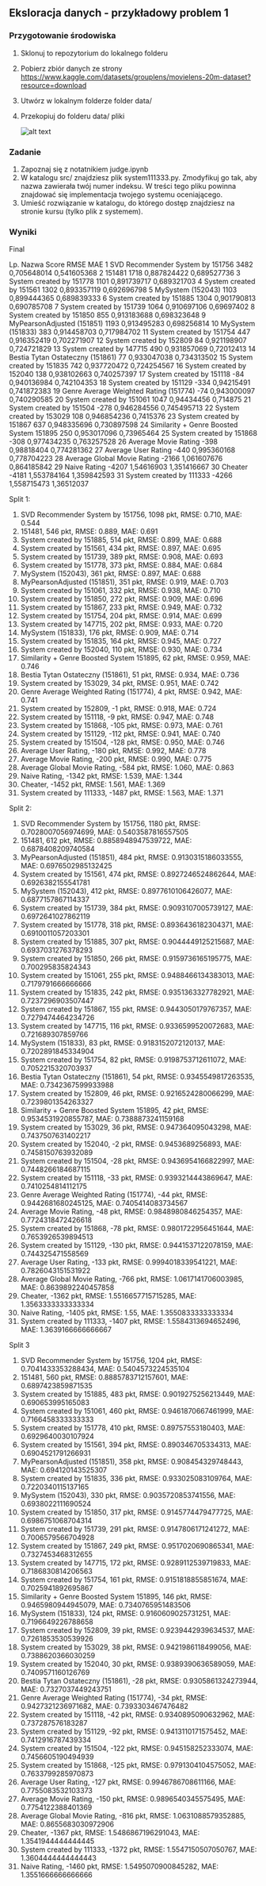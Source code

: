 ## Eksloracja danych - przykładowy problem 1

### Przygotowanie środowiska

 1. Sklonuj to repozytorium do lokalnego folderu
 2. Pobierz zbiór danych ze strony https://www.kaggle.com/datasets/grouplens/movielens-20m-dataset?resource=download 
 3. Utwórz w lokalnym folderze folder data/
 4. Przekopiuj do folderu data/ pliki 


    ![alt text](files.png)

### Zadanie

 1. Zapoznaj się z notatnikiem judge.ipynb
 2. W katalogu src/ znajdziesz plik system111333.py. Zmodyfikuj go tak, aby nazwa zawierała twój numer indeksu. W treści tego pliku powinna znajdować się implementacja twojego systemu oceniającego.
 3. Umieść rozwiązanie w katalogu, do którego dostęp znajdziesz na stronie kursu (tylko plik z systemem).


### Wyniki
Final

Lp.    Nazwa	Score	RMSE	MAE
1	SVD Recommender System by 151756	3482	0,705648014	0,541605368
2	151481	1718	0,887824422	0,689527736
3	System created by 151778	1101	0,891739717	0,689321703
4	System created by 151561	1302	0,893357119	0,692696798
5	MySystem (152043)	1103	0,899444365	0,689839333
6	System created by 151885	1304	0,901790813	0,690785708
7	System created by 151739	1064	0,910697106	0,69697402
8	System created by 151850	855	0,913183688	0,698323648
9	MyPearsonAdjusted (151851)	1193	0,913495283	0,698256814
10	MySystem (151833)	383	0,914458703	0,717984702
11	System created by 151754	447	0,916352419	0,702271907
12	System created by 152809	84	0,921198907	0,724721829
13	System created by 147715	490	0,931857069	0,72012413
14	Bestia Tytan Ostateczny (151861)	77	0,933047038	0,734313502
15	System created by 151835	742	0,937720472	0,724254567
16	System created by 152040	138	0,938102663	0,740257397
17	System created by 151118	-84	0,940136984	0,742104353
18	System created by 151129	-334	0,94215491	0,741872383
19	Genre Average Weighted Rating (151774)	-74	0,943000097	0,740290585
20	System created by 151061	1047	0,94434456	0,714875
21	System created by 151504	-278	0,946284556	0,745495713
22	System created by 153029	108	0,946854236	0,7415376
23	System created by 151867	637	0,948335696	0,730897598
24	Similarity + Genre Boosted System 151895	250	0,953017096	0,73965464
25	System created by 151868	-308	0,977434235	0,763257528
26	Average Movie Rating	-398	0,98818404	0,774281362
27	Average User Rating	-440	0,995360168	0,778704223
28	Average Global Movie Rating	-2166	1,061607676	0,864185842
29	Naive Rating	-4207	1,54616903	1,351416667
30	Cheater	-4181	1,553784164	1,359842593
31	System created by 111333	-4266	1,558715473	1,36512037

Split 1: 
1. SVD Recommender System by 151756, 1098 pkt, RMSE: 0.710, MAE: 0.544
2. 151481, 546 pkt, RMSE: 0.889, MAE: 0.691
3. System created by 151885, 514 pkt, RMSE: 0.899, MAE: 0.688
4. System created by 151561, 434 pkt, RMSE: 0.897, MAE: 0.695
5. System created by 151739, 389 pkt, RMSE: 0.908, MAE: 0.693
6. System created by 151778, 373 pkt, RMSE: 0.884, MAE: 0.684
7. MySystem (152043), 361 pkt, RMSE: 0.897, MAE: 0.688
8. MyPearsonAdjusted (151851), 351 pkt, RMSE: 0.919, MAE: 0.703
9. System created by 151061, 332 pkt, RMSE: 0.938, MAE: 0.710
10. System created by 151850, 272 pkt, RMSE: 0.909, MAE: 0.696
11. System created by 151867, 233 pkt, RMSE: 0.949, MAE: 0.732
12. System created by 151754, 204 pkt, RMSE: 0.914, MAE: 0.699
13. System created by 147715, 202 pkt, RMSE: 0.933, MAE: 0.720
14. MySystem (151833), 176 pkt, RMSE: 0.909, MAE: 0.714
15. System created by 151835, 164 pkt, RMSE: 0.945, MAE: 0.727
16. System created by 152040, 110 pkt, RMSE: 0.930, MAE: 0.734
17. Similarity + Genre Boosted System 151895, 62 pkt, RMSE: 0.959, MAE: 0.746
18. Bestia Tytan Ostateczny (151861), 51 pkt, RMSE: 0.934, MAE: 0.736
19. System created by 153029, 34 pkt, RMSE: 0.951, MAE: 0.742
20. Genre Average Weighted Rating (151774), 4 pkt, RMSE: 0.942, MAE: 0.741
21. System created by 152809, -1 pkt, RMSE: 0.918, MAE: 0.724
22. System created by 151118, -9 pkt, RMSE: 0.947, MAE: 0.748
23. System created by 151868, -105 pkt, RMSE: 0.973, MAE: 0.761
24. System created by 151129, -112 pkt, RMSE: 0.941, MAE: 0.740
25. System created by 151504, -128 pkt, RMSE: 0.950, MAE: 0.746
26. Average User Rating, -180 pkt, RMSE: 0.992, MAE: 0.778
27. Average Movie Rating, -200 pkt, RMSE: 0.990, MAE: 0.775
28. Average Global Movie Rating, -584 pkt, RMSE: 1.060, MAE: 0.863
29. Naive Rating, -1342 pkt, RMSE: 1.539, MAE: 1.344
30. Cheater, -1452 pkt, RMSE: 1.561, MAE: 1.369
31. System created by 111333, -1487 pkt, RMSE: 1.563, MAE: 1.371

Split 2:
1. SVD Recommender System by 151756, 1180 pkt, RMSE: 0.7028007056974699, MAE: 0.5403587816557505
2. 151481, 612 pkt, RMSE: 0.8858948947539722, MAE: 0.6878408209740584
3. MyPearsonAdjusted (151851), 484 pkt, RMSE: 0.9130315186033555, MAE: 0.6976502985132425
4. System created by 151561, 474 pkt, RMSE: 0.8927246524862644, MAE: 0.6926382155541781
5. MySystem (152043), 412 pkt, RMSE: 0.8977610106426077, MAE: 0.6877157867114337
6. System created by 151739, 384 pkt, RMSE: 0.9093107005739127, MAE: 0.6972641027862119
7. System created by 151778, 318 pkt, RMSE: 0.8936436182304371, MAE: 0.6910011057203301
8. System created by 151885, 307 pkt, RMSE: 0.9044449125215687, MAE: 0.6937031276378293
9. System created by 151850, 266 pkt, RMSE: 0.9159736165195775, MAE: 0.700295835824343
10. System created by 151061, 255 pkt, RMSE: 0.9488466134383013, MAE: 0.7179791666666666
11. System created by 151835, 242 pkt, RMSE: 0.9351363327782921, MAE: 0.7237296903507447
12. System created by 151867, 155 pkt, RMSE: 0.9443050179767357, MAE: 0.7279474464234726
13. System created by 147715, 116 pkt, RMSE: 0.9336599520072683, MAE: 0.721689307859766
14. MySystem (151833), 83 pkt, RMSE: 0.9183152072120137, MAE: 0.7202891845334904
15. System created by 151754, 82 pkt, RMSE: 0.9198753712611072, MAE: 0.7052215320703937
16. Bestia Tytan Ostateczny (151861), 54 pkt, RMSE: 0.9345549817263535, MAE: 0.7342367599933988
17. System created by 152809, 46 pkt, RMSE: 0.9216524280066299, MAE: 0.7239801354263327
18. Similarity + Genre Boosted System 151895, 42 pkt, RMSE: 0.9534531920855787, MAE: 0.7388873241159168
19. System created by 153029, 36 pkt, RMSE: 0.947364095043298, MAE: 0.7437507631402217
20. System created by 152040, -2 pkt, RMSE: 0.9453689256893, MAE: 0.7458150763932089
21. System created by 151504, -28 pkt, RMSE: 0.9436954166822997, MAE: 0.7448266184687115
22. System created by 151118, -33 pkt, RMSE: 0.9393214443869647, MAE: 0.7410254814112175
23. Genre Average Weighted Rating (151774), -44 pkt, RMSE: 0.9442681680245125, MAE: 0.7405414083734567
24. Average Movie Rating, -48 pkt, RMSE: 0.9848980846254357, MAE: 0.7724318472426618
25. System created by 151868, -78 pkt, RMSE: 0.9801722956451644, MAE: 0.7653926539894513
26. System created by 151129, -130 pkt, RMSE: 0.9441537122078159, MAE: 0.744325471558569
27. Average User Rating, -133 pkt, RMSE: 0.9994018339541221, MAE: 0.7826043151531922
28. Average Global Movie Rating, -766 pkt, RMSE: 1.0617141706003985, MAE: 0.8639892240457858
29. Cheater, -1362 pkt, RMSE: 1.5516657715715285, MAE: 1.3563333333333334
30. Naive Rating, -1405 pkt, RMSE: 1.55, MAE: 1.3550833333333334
31. System created by 111333, -1407 pkt, RMSE: 1.5584313694652496, MAE: 1.3639166666666667

Split 3
1. SVD Recommender System by 151756, 1204 pkt, RMSE: 0.7041433353288434, MAE: 0.5404573224535104
2. 151481, 560 pkt, RMSE: 0.8885783712157601, MAE: 0.6897423859871535
3. System created by 151885, 483 pkt, RMSE: 0.9019275256213449, MAE: 0.690653995165083
4. System created by 151061, 460 pkt, RMSE: 0.9461870667461999, MAE: 0.7166458333333333
5. System created by 151778, 410 pkt, RMSE: 0.89757553180403, MAE: 0.6929640030107924
6. System created by 151561, 394 pkt, RMSE: 0.890346705334313, MAE: 0.6904521791266931
7. MyPearsonAdjusted (151851), 358 pkt, RMSE: 0.908454329748443, MAE: 0.694120143525307
8. System created by 151835, 336 pkt, RMSE: 0.933025083109764, MAE: 0.7220340115137165
9. MySystem (152043), 330 pkt, RMSE: 0.9035720853741556, MAE: 0.6938022111690524
10. System created by 151850, 317 pkt, RMSE: 0.9145774479477725, MAE: 0.6986751068704314
11. System created by 151739, 291 pkt, RMSE: 0.9147806171241272, MAE: 0.7006579566704928
12. System created by 151867, 249 pkt, RMSE: 0.9517020690865341, MAE: 0.7327453468312655
13. System created by 147715, 172 pkt, RMSE: 0.9289112539719833, MAE: 0.7186830814206563
14. System created by 151754, 161 pkt, RMSE: 0.9151818855851674, MAE: 0.7025941892695867
15. Similarity + Genre Boosted System 151895, 146 pkt, RMSE: 0.9465980944945079, MAE: 0.7340765951483506
16. MySystem (151833), 124 pkt, RMSE: 0.9160609025731251, MAE: 0.7196649226788658
17. System created by 152809, 39 pkt, RMSE: 0.9239442939634537, MAE: 0.7261853530539926
18. System created by 153029, 38 pkt, RMSE: 0.9421986118499056, MAE: 0.7388620366030259
19. System created by 152040, 30 pkt, RMSE: 0.9389390636589059, MAE: 0.7409571160126769
20. Bestia Tytan Ostateczny (151861), -28 pkt, RMSE: 0.9305861324273944, MAE: 0.7327037449243751
21. Genre Average Weighted Rating (151774), -34 pkt, RMSE: 0.9427321236971682, MAE: 0.7393303467476482
22. System created by 151118, -42 pkt, RMSE: 0.9340895090632962, MAE: 0.737287576183287
23. System created by 151129, -92 pkt, RMSE: 0.9413110171575452, MAE: 0.7412916787439334
24. System created by 151504, -122 pkt, RMSE: 0.945158252333074, MAE: 0.7456605190494939
25. System created by 151868, -125 pkt, RMSE: 0.9791304104575052, MAE: 0.7633799285970873
26. Average User Rating, -127 pkt, RMSE: 0.9946786708611166, MAE: 0.7755083532103373
27. Average Movie Rating, -150 pkt, RMSE: 0.9896540345575495, MAE: 0.7754122388401369
28. Average Global Movie Rating, -816 pkt, RMSE: 1.0631088579352885, MAE: 0.8655683030972906
29. Cheater, -1367 pkt, RMSE: 1.5486867196291043, MAE: 1.3541944444444445
30. System created by 111333, -1372 pkt, RMSE: 1.5547150507050767, MAE: 1.3604444444444443
31. Naive Rating, -1460 pkt, RMSE: 1.5495070900845282, MAE: 1.3551666666666666